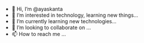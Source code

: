 - 👋 Hi, I’m @ayaskanta
- 👀 I’m interested in technology, learning new things...
- 🌱 I’m currently learning new technologies...
- 💞️ I’m looking to collaborate on ...
- 📫 How to reach me ...

<!---
ayas-git/ayas-git is a ✨ special ✨ repository because its `README.md` (this file) appears on your GitHub profile.
You can click the Preview link to take a look at your changes.
--->
